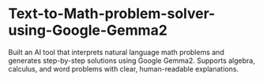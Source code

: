 # Text-to-Math-problem-solver-using-Google-Gemma2
Built an AI tool that interprets natural language math problems and generates step-by-step solutions using Google Gemma2. Supports algebra, calculus, and word problems with clear, human-readable explanations.
